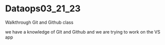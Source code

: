 # Dataops03_21_23
Walkthrough Git and Github class

we have a knowledge of GIt and Github and we are trying to work on the VS app
